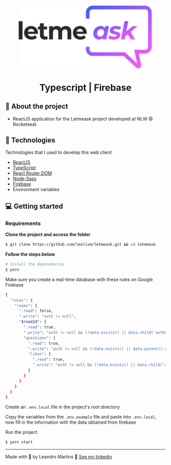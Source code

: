 <h1 align="center">
  <img alt="letmeask" src=".github/assets/logo.svg" width="420px" /> 
  <br />
  <br />
  Typescript | Firebase
</h1>

## :bookmark: About the project

- ReactJS application for the Letmeask project developed at NLW @ Rocketseat.

## 🚀 Technologies

Technologies that I used to develop this web client

- [ReactJS](https://reactjs.org/)
- [TypeScript](https://www.typescriptlang.org/)
- [React Router DOM](https://reactrouter.com/web/guides/quick-start)
- [Node-Sass](https://www.npmjs.com/package/node-sass)
- [Firebase](https://firebase.google.com/)
- Environment variables

## 💻 Getting started

### Requirements

**Clone the project and access the folder**

```bash
$ git clone https://github.com/leolivm/letmeask.git && cd letmeask
```

**Follow the steps below**

```bash
# Install the dependencies
$ yarn
```

Make sure you create a real-time database with these rules on Google Firebase

```bash
{
  "rules": {
    "rooms": {
      ".read": false,
      ".write": "auth != null",
      "$roomId": {
        ".read": true,
        ".write": "auth != null && (!data.exists() || data.child('authorId').val() == auth.id)",
        "questions": {
          ".read": true,
          ".write": "auth != null && (!data.exists() || data.parent().child('authorId').val() == auth.id)",
          "likes": {
            ".read": true,
            ".write": "auth != null && (!data.exists() || data.child('authorId').val() == auth.id)"
          }
        }
      }
    }
  }
}
```

Create an `.env.local` file in the project's root directory

Copy the variables from the `.env.example` file and paste into `.env.local`, now fill in the information with the data obtained from firebase

Run the project
```bash
$ yarn start
```

---

Made with 💜 by Leandro Martins 👋 [See my linkedin](https://www.linkedin.com/in/leandro-martins-0640921a4/)
